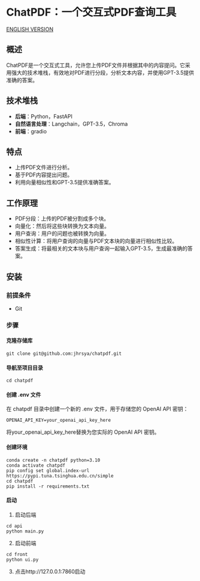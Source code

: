 # ChatPDF：一个交互式PDF查询工具
[ENGLISH VERSION](README-EN.md)
## 概述
ChatPDF是一个交互式工具，允许您上传PDF文件并根据其中的内容提问。它采用强大的技术堆栈，有效地对PDF进行分段，分析文本内容，并使用GPT-3.5提供准确的答案。

## 技术堆栈
- **后端**：Python，FastAPI  
- **自然语言处理**：Langchain，GPT-3.5，Chroma  
- **前端**：gradio

## 特点
- 上传PDF文件进行分析。
- 基于PDF内容提出问题。
- 利用向量相似性和GPT-3.5提供准确答案。

## 工作原理
- PDF分段：上传的PDF被分割成多个块。
- 向量化：然后将这些块转换为文本向量。
- 用户查询：用户的问题也被转换为向量。
- 相似性计算：将用户查询的向量与PDF文本块的向量进行相似性比较。
- 答案生成：将最相关的文本块与用户查询一起输入GPT-3.5，生成最准确的答案。

## 安装
### 前提条件
- Git

### 步骤
#### 克隆存储库
```
git clone git@github.com:jhrsya/chatpdf.git
```
#### 导航至项目目录
```
cd chatpdf
```
#### 创建 .env 文件
在 chatpdf 目录中创建一个新的 .env 文件，用于存储您的 OpenAI API 密钥：
```
OPENAI_API_KEY=your_openai_api_key_here
```
将your_openai_api_key_here替换为您实际的 OpenAI API 密钥。


#### 创建环境
```
conda create -n chatpdf python=3.10
conda activate chatpdf
pip config set global.index-url https://pypi.tuna.tsinghua.edu.cn/simple
cd chatpdf
pip install -r requirements.txt
```

#### 启动
1. 启动后端
```
cd api
python main.py
```

2. 启动前端
```
cd front
python ui.py
```


3. 点击http://127.0.0.1:7860启动

